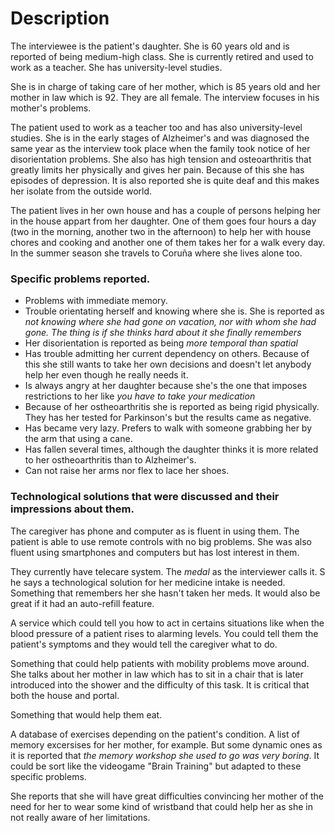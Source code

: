# Description
The interviewee is the patient's daughter. She is 60 years old and is reported of being medium-high class. She is currently retired and used to work as a teacher. She has university-level studies.

She is in charge of taking care of her mother, which is 85 years old and her mother in law which is 92. They are all female. The interview focuses in his mother's problems.

The patient used to work as a teacher too and has also university-level studies. She is in the early stages of Alzheimer's and was diagnosed the same year as the interview took place when the family took notice of her disorientation problems. She also has high tension and osteoarthritis that greatly limits her physically and gives her pain. Because of this she has episodes of depression. It is also reported she is quite deaf and this makes her isolate from the outside world.

The patient lives in her own house and has a couple of persons helping her in the house appart from her daughter. One of them goes four hours a day (two in the morning, another two in the afternoon) to help her with house chores and cooking and another one of them takes her for a walk every day. In the summer season she travels to Coruña where she lives alone too.

### Specific problems reported.
* Problems with immediate memory.
* Trouble orientating herself and knowing where she is. She is reported as *not knowing where she had gone on vacation, nor with whom she had gone. The thing is if she thinks hard about it she finally remembers*
* Her disorientation is reported as being *more temporal than spatial*
* Has trouble admitting her current dependency on others. Because of this she still wants to take her own decisions and doesn't let anybody help her even though he really needs it.
* Is always angry at her daughter because she's the one that imposes restrictions to her like *you have to take your medication*
* Because of her ostheoarthritis she is reported as being rigid physically. They has her tested for Parkinson's but the results came as negative.
* Has became very lazy. Prefers to walk with someone grabbing her by the arm that using a cane.
* Has fallen several times, although the daughter thinks it is more related to her ostheoarthritis than to Alzheimer's.
* Can not raise her arms nor flex to lace her shoes.

### Technological solutions that were discussed and their impressions about them.

The caregiver has phone and computer as is fluent in using them. The patient is able to use remote controls with no big problems. She was also fluent using smartphones and computers but has lost interest in them. 

They currently have telecare system. The *medal* as the interviewer calls it.
S
he says a technological solution for her medicine intake is needed. Something that remembers her she hasn't taken her meds. It would also be great if it had an auto-refill feature.

A service which could tell you how to act in certains situations like when the blood pressure of a patient rises to alarming levels. You could tell them the patient's symptoms and they would tell the caregiver what to do.

Something that could help patients with mobility problems move around. She talks about her mother in law which has to sit in a chair that is later introduced into the shower and the difficulty of this task. It is critical that both the house and portal.

Something that would help them eat.

A database of exercises depending on the patient's condition. A list of memory excersises for her mother, for example. But some dynamic ones as it is reported that *the memory workshop she used to go was very boring*. It could be sort like the videogame "Brain Training" but adapted to these specific problems.

She reports that she will have great difficulties convincing her mother of the need for her to wear some kind of wristband that could help her as she in not really aware of her limitations.